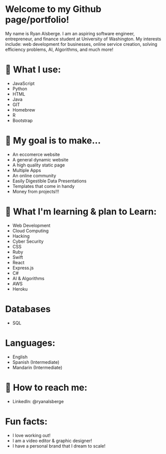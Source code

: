 # Welcome to my Github page/portfolio!

My name is Ryan Alsberge. I am an aspiring software engineer, entrepreneur, and finance student at University of Washington. My interests include: web development for businesses, online service creation, solving efficiency problems, AI, Algorithms, and much more!

# 🚀 What I use:
* JavaScript
* Python
* HTML
* Java
* GIT
* Homebrew
* R
* Bootstrap
  
# 🎯 My goal is to make...
*  An eccomerce website
*  A general dynamic website
*  A high quality static page
*  Multiple Apps
*  An online community
*  Easily Digestible Data Presentations
*  Templates that come in handy
*  Money from projects!!!

# 🌱 What I'm learning & plan to Learn:
* Web Development
* Cloud Computing
* Hacking
* Cyber Security
* CSS
* Ruby
* Swift
* React
* Express.js
* C#
* AI & Algorithms
* AWS
* Heroku

# Databases
* SQL

# Languages:
* English
* Spanish (Intermediate)
* Mandarin (Intermediate)

# 💬 How to reach me:
* LinkedIn: @ryanalsberge

# Fun facts:
* I love working out!
* I am a video editor & graphic designer!
* I have a personal brand that I dream to scale!
